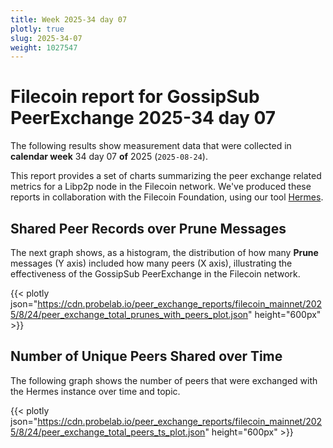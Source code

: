 ```yaml
---
title: Week 2025-34 day 07
plotly: true
slug: 2025-34-07
weight: 1027547
---
```


# Filecoin report for GossipSub PeerExchange 2025-34 day 07

The following results show measurement data that were collected in **calendar week** 34  day 07 **of** 
2025 (`2025-08-24`).

This report provides a set of charts summarizing the peer exchange related metrics for a Libp2p node in the Filecoin network.
We've produced these reports in collaboration with the Filecoin Foundation, using our tool [Hermes](/tools/hermes/).

## Shared Peer Records over Prune Messages
The next graph shows, as a histogram, the distribution of how many **Prune** messages (Y axis) included how many peers (X axis), 
illustrating the effectiveness of the GossipSub PeerExchange in the Filecoin network.

{{< plotly json="https://cdn.probelab.io/peer_exchange_reports/filecoin_mainnet/2025/8/24/peer_exchange_total_prunes_with_peers_plot.json" height="600px" >}}

## Number of Unique Peers Shared over Time
The following graph shows the number of peers that were exchanged with the Hermes instance over time and topic.

{{< plotly json="https://cdn.probelab.io/peer_exchange_reports/filecoin_mainnet/2025/8/24/peer_exchange_total_peers_ts_plot.json" height="600px" >}}